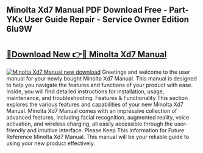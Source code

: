 ## Minolta Xd7 Manual PDF Download Free - Part-YKx User Guide Repair - Service Owner Edition 6lu9W

# <h2><a href="http://cf2245.oget.top/?id=Minolta+Xd7+Manual">🔗Download New 👉🔴 Minolta Xd7 Manual</a></h2>

[![Minolta Xd7 Manual new download](https://i.imgur.com/5g1atiW.png)](http://cf2245.oget.top/?id=Minolta+Xd7+Manual)
Greetings and welcome to the user manual for your newly bought Minolta Xd7 Manual. This manual is designed to help you navigate the features and functions of your product with ease. Inside, you will find detailed instructions for installation, usage, maintenance, and troubleshooting. Features & Functionality This section explores the various features and capabilities of your new Minolta Xd7 Manual. Minolta Xd7 Manual comes with an impressive collection of advanced features, including facial recognition, augmented reality, voice activation, and wireless charging, all easily accessible through the user-friendly and intuitive interface. Please Keep This Information for Future Reference Minolta Xd7 Manual. This manual will be your reliable guide to using your new product effectively.
